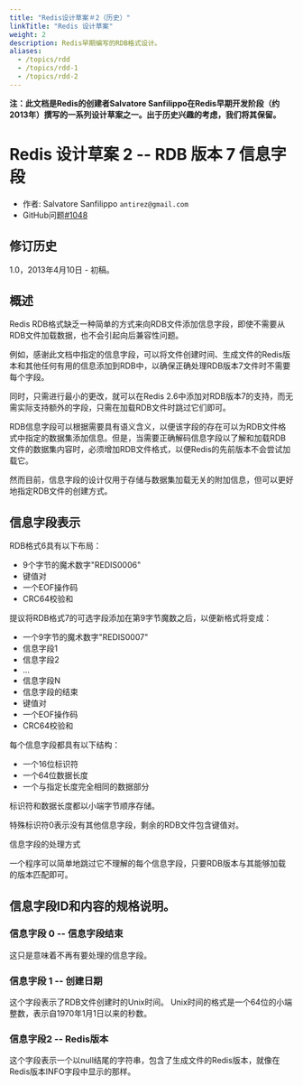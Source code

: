 ```yaml
---
title: "Redis设计草案＃2（历史）"
linkTitle: "Redis 设计草案"
weight: 2
description: Redis早期编写的RDB格式设计。
aliases:
  - /topics/rdd
  - /topics/rdd-1
  - /topics/rdd-2
---
```


**注：此文档是Redis的创建者Salvatore Sanfilippo在Redis早期开发阶段（约2013年）撰写的一系列设计草案之一。出于历史兴趣的考虑，我们将其保留。**

# Redis 设计草案 2 -- RDB 版本 7 信息字段

* 作者: Salvatore Sanfilippo `antirez@gmail.com`
* GitHub问题[#1048](https://github.com/redis/redis/issues/1048)

## 修订历史

1.0，2013年4月10日 - 初稿。

## 概述

Redis RDB格式缺乏一种简单的方式来向RDB文件添加信息字段，即使不需要从RDB文件加载数据，也不会引起向后兼容性问题。

例如，感谢此文档中指定的信息字段，可以将文件创建时间、生成文件的Redis版本和其他任何有用的信息添加到RDB中，以确保正确处理RDB版本7文件时不需要每个字段。

同时，只需进行最小的更改，就可以在Redis 2.6中添加对RDB版本7的支持，而无需实际支持额外的字段，只需在加载RDB文件时跳过它们即可。

RDB信息字段可以根据需要具有语义含义，以便该字段的存在可以为RDB文件格式中指定的数据集添加信息。但是，当需要正确解码信息字段以了解和加载RDB文件的数据集内容时，必须增加RDB文件格式，以便Redis的先前版本不会尝试加载它。

然而目前，信息字段的设计仅用于存储与数据集加载无关的附加信息，但可以更好地指定RDB文件的创建方式。

## 信息字段表示

RDB格式6具有以下布局：

* 9个字节的魔术数字"REDIS0006"
* 键值对
* 一个EOF操作码
* CRC64校验和

提议将RDB格式7的可选字段添加在第9字节魔数之后，以便新格式将变成：

* 一个9字节的魔术数字"REDIS0007"
* 信息字段1
* 信息字段2
* ...
* 信息字段N
* 信息字段的结束
* 键值对
* 一个EOF操作码
* CRC64校验和

每个信息字段都具有以下结构：

* 一个16位标识符
* 一个64位数据长度
* 一个与指定长度完全相同的数据部分

标识符和数据长度都以小端字节顺序存储。

特殊标识符0表示没有其他信息字段，剩余的RDB文件包含键值对。

信息字段的处理方式

一个程序可以简单地跳过它不理解的每个信息字段，只要RDB版本与其能够加载的版本匹配即可。

## 信息字段ID和内容的规格说明。

### 信息字段 0 -- 信息字段结束

这只是意味着不再有要处理的信息字段。

### 信息字段 1 -- 创建日期

这个字段表示了RDB文件创建时的Unix时间。
Unix时间的格式是一个64位的小端整数，表示自1970年1月1日以来的秒数。

### 信息字段2 -- Redis版本

这个字段表示一个以null结尾的字符串，包含了生成文件的Redis版本，就像在Redis版本INFO字段中显示的那样。

